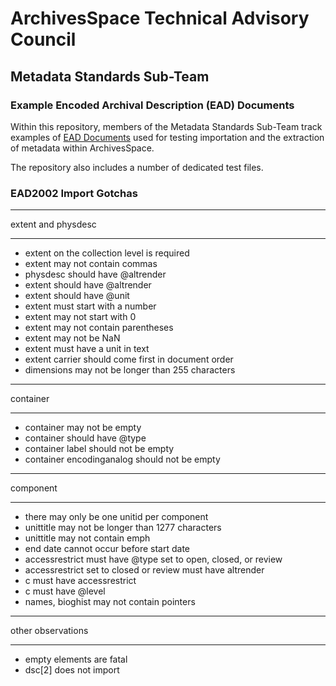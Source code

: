 # ArchivesSpace Technical Advisory Council
## Metadata Standards Sub-Team

### Example Encoded Archival Description (EAD) Documents

Within this repository, members of the Metadata Standards Sub-Team track
examples of [EAD Documents](https://www.loc.gov/ead/) used for 
testing importation and the extraction of metadata within ArchivesSpace.

The repository also includes a number of dedicated test files.

### EAD2002 Import Gotchas

______________________
extent and physdesc
______________________

- extent on the collection level is required
- extent may not contain commas
- physdesc should have @altrender
- extent should have @altrender
- extent should have @unit
- extent must start with a number
- extent may not start with 0
- extent may not contain parentheses
- extent may not be NaN
- extent must have a unit in text
- extent carrier should come first in document order
- dimensions may not be longer than 255 characters

______________________
container
______________________

- container may not be empty
- container should have @type
- container label should not be empty
- container encodinganalog should not be empty

_______________________
component
_______________________

- there may only be one unitid per component
- unittitle may not be longer than 1277 characters
- unittitle may not contain emph
- end date cannot occur before start date
- accessrestrict must have @type set to open, closed, or review 
- accessrestrict set to closed or review must have altrender
- c must have accessrestrict
- c must have @level
- names, bioghist may not contain pointers

_______________________
other observations
_______________________

- empty elements are fatal
- dsc[2] does not import

